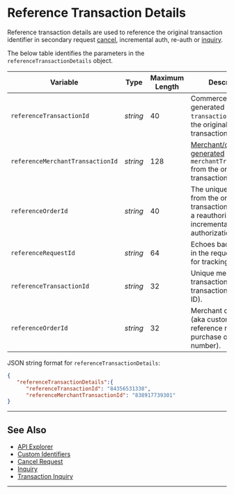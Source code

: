 # Reference Transaction Details

Reference transaction details are used to reference the original transaction identifier in secondary request [cancel](?path=docs/Resources/API-Documents/Payments/Cancel.md), incremental auth, re-auth or [inquiry](?path=docs/Resources/API-Documents/Payments/Inquiry.md).

<!-- 
type: tab
titles: referenceTransactionDetails, JSON Example
-->

The below table identifies the parameters in the `referenceTransactionDetails` object.

| Variable | Type| Maximum Length | Description|
|---------|-----------|----------------|---------|
|`referenceTransactionId` | *string* | 40 | Commerce Hub generated `transactionId` from the original transaction. |
|`referenceMerchantTransactionId` | *string* | 128 | [Merchant/client generated](?path=docs/Resources/Guides/BYOID.md) `merchantTransactionId` from the original transaction. |
| `referenceOrderId` | *string* | 40 | The unique identifier from the original transaction passed for a reauthorization and incremental authorization. |
| `referenceRequestId` | *string* |64 | Echoes back the value in the request header for tracking. |
| `referenceTransactionId` | *string* | 32 | Unique merchant transaction ID (aka transaction reference ID). |
| `referenceOrderId` | *string* | 32 | Merchant order ID (aka customer reference number or purchase order number). |


<!--
type: tab
-->

JSON string format for `referenceTransactionDetails`:

```json
{
   "referenceTransactionDetails":{
      "referenceTransactionId": "84356531338",
      "referenceMerchantTransactionId": "838917739301"
}
```

<!--type: tab-end -->




---

## See Also
- [API Explorer](../api/?type=post&path=/payments/v1/cancel)
- [Custom Identifiers](?path=docs/Resources/Guides/BYOID.md)
- [Cancel Request](?path=docs/Resources/API-Documents/Payments/Cancel.md)
- [Inquiry](?path=docs/Resources/API-Documents/Payments/Inquiry.md)
- [Transaction Inquiry](?path=docs/Resources/API-Documents/Payments/Inquiry.md)


---
